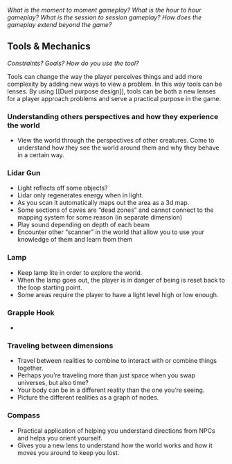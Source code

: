 *What is the moment to moment gameplay?
What is the hour to hour gameplay?
What is the session to session gameplay?
How does the gameplay extend beyond the game?*
## Tools & Mechanics

*Constraints?
Goals?
How do you use the tool?*

Tools can change the way the player perceives things and add more complexity by adding new ways to  view a problem. In this way tools can be lenses. By using [[Duel purpose design]], tools can be both a new lenses for a player approach problems and serve a practical purpose in the game. 
### Understanding others perspectives and how they experience the world
- View the world through the perspectives of other creatures. Come to understand how they see the world around them and why they behave in a certain way.
### Lidar Gun
- Light reflects off some objects?
- Lidar only regenerates energy when in light.
- As you scan it automatically maps out the area as a 3d map.
- Some sections of caves are “dead zones” and cannot connect to the mapping system for some reason (in separate dimension)
- Play sound depending on depth of each beam
- Encounter other “scanner” in the world that allow you to use your knowledge of them and learn from them
### Lamp
- Keep lamp lite in order to explore the world.
- When the lamp goes out, the player is in danger of being is reset back to the loop starting point.
- Some areas require the player to have a light level high or low enough.
### Grapple Hook
-   
### Traveling between dimensions
- Travel between realities to combine to interact with or combine things together.
- Perhaps you’re traveling more than just space when you swap universes, but also time?
- Your body can be in a different reality than the one you’re seeing.
- Picture the different realities as a graph of nodes.
### Compass
- Practical application of helping you understand directions from NPCs and helps you orient yourself.
- Gives you a new lens to understand how the world works and how it moves you around to keep you lost.
